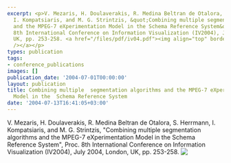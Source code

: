 ```yaml
---
excerpt: <p>V. Mezaris, H. Doulaverakis, R. Medina Beltran de Otalora, S. Herrmann,
  I. Kompatsiaris, and M. G. Strintzis, &quot;Combining multiple segmentation algorithms
  and the MPEG-7 eXperimentation Model in the Schema Reference System&quot;, Proc.
  8th International Conference on Information Visualization (IV2004), July 2004, London,
  UK, pp. 253-258. <a href="/files/pdf/iv04.pdf"><img align="top" border="0" src="/files/pdf/pdf.png"
  /></a></p>
types: publication
tags:
- conference_publications
images: []
publication_date: '2004-07-01T00:00:00'
layout: publication
title: Combining multiple  segmentation algorithms and the MPEG-7 eXperimentation
  Model in the  Schema Reference System
date: '2004-07-13T16:41:05+03:00'
---
```

<p>V. Mezaris, H. Doulaverakis, R. Medina Beltran de Otalora, S. Herrmann, I. Kompatsiaris, and M. G. Strintzis, &quot;Combining multiple segmentation algorithms and the MPEG-7 eXperimentation Model in the Schema Reference System&quot;, Proc. 8th International Conference on Information Visualization (IV2004), July 2004, London, UK, pp. 253-258. <a href="/files/pdf/iv04.pdf"><img align="top" border="0" src="/files/pdf/pdf.png" /></a></p>
